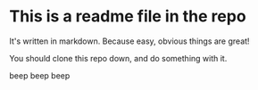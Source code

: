 # This is a readme file in the repo
It's written in markdown.  Because easy, obvious things are great!

You should clone this repo down, and do something with it.

beep beep beep
